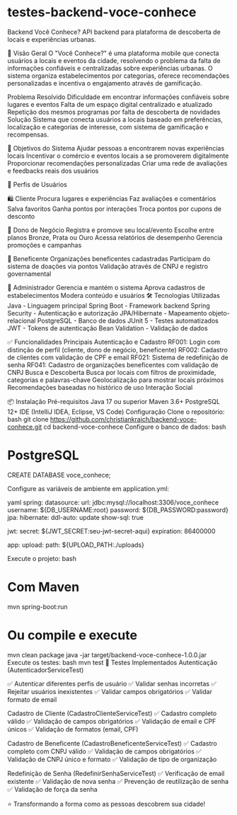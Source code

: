 # testes-backend-voce-conhece

Backend Você Conhece?
API backend para plataforma de descoberta de locais e experiências urbanas.

🧩 Visão Geral
O "Você Conhece?" é uma plataforma mobile que conecta usuários a locais e eventos da cidade, resolvendo o problema da falta de informações confiáveis e centralizadas sobre experiências urbanas. O sistema organiza estabelecimentos por categorias, oferece recomendações personalizadas e incentiva o engajamento através de gamificação.

Problema Resolvido
Dificuldade em encontrar informações confiáveis sobre lugares e eventos
Falta de um espaço digital centralizado e atualizado
Repetição dos mesmos programas por falta de descoberta de novidades
Solução
Sistema que conecta usuários a locais baseado em preferências, localização e categorias de interesse, com sistema de gamificação e recompensas.

🎯 Objetivos do Sistema
Ajudar pessoas a encontrarem novas experiências locais
Incentivar o comércio e eventos locais a se promoverem digitalmente
Proporcionar recomendações personalizadas
Criar uma rede de avaliações e feedbacks reais dos usuários

👥 Perfis de Usuários

🛍 Cliente
Procura lugares e experiências
Faz avaliações e comentários
Salva favoritos
Ganha pontos por interações
Troca pontos por cupons de desconto

🏪 Dono de Negócio
Registra e promove seu local/evento
Escolhe entre planos Bronze, Prata ou Ouro
Acessa relatórios de desempenho
Gerencia promoções e campanhas

💎 Beneficente
Organizações beneficentes cadastradas
Participam do sistema de doações via pontos
Validação através de CNPJ e registro governamental

🔧 Administrador
Gerencia e mantém o sistema
Aprova cadastros de estabelecimentos
Modera conteúdo e usuários
🛠 Tecnologias Utilizadas
Java - Linguagem principal
Spring Boot - Framework backend
Spring Security - Autenticação e autorização
JPA/Hibernate - Mapeamento objeto-relacional
PostgreSQL - Banco de dados
JUnit 5 - Testes automatizados
JWT - Tokens de autenticação
Bean Validation - Validação de dados

✅ Funcionalidades Principais
Autenticação e Cadastro
RF001: Login com distinção de perfil (cliente, dono de negócio, beneficente)
RF002: Cadastro de clientes com validação de CPF e email
RF021: Sistema de redefinição de senha
RF041: Cadastro de organizações beneficentes com validação de CNPJ
Busca e Descoberta
Busca por locais com filtros de proximidade, categorias e palavras-chave
Geolocalização para mostrar locais próximos
Recomendações baseadas no histórico de uso
Interação Social

📦 Instalação
Pré-requisitos
Java 17 ou superior
Maven 3.6+
PostgreSQL 12+
IDE (IntelliJ IDEA, Eclipse, VS Code)
Configuração
Clone o repositório:
bash
git clone https://github.com/christiankraich/backend-voce-conhece.git
cd backend-voce-conhece
Configure o banco de dados:
bash

# PostgreSQL  
CREATE DATABASE voce_conhece;

Configure as variáveis de ambiente em application.yml:

yaml
spring:
  datasource:
    url: jdbc:mysql://localhost:3306/voce_conhece
    username: ${DB_USERNAME:root}
    password: ${DB_PASSWORD:password}
  jpa:
    hibernate:
      ddl-auto: update
    show-sql: true

jwt:
  secret: ${JWT_SECRET:seu-jwt-secret-aqui}
  expiration: 86400000

app:
  upload:
    path: ${UPLOAD_PATH:./uploads}
    
Execute o projeto:
bash
# Com Maven
mvn spring-boot:run

# Ou compile e execute
mvn clean package
java -jar target/backend-voce-conhece-1.0.0.jar
Execute os testes:
bash
mvn test
🧪 Testes Implementados
Autenticação (AutenticadorServiceTest)

✅ Autenticar diferentes perfis de usuário
✅ Validar senhas incorretas
✅ Rejeitar usuários inexistentes
✅ Validar campos obrigatórios
✅ Validar formato de email

Cadastro de Cliente (CadastroClienteServiceTest)
✅ Cadastro completo válido
✅ Validação de campos obrigatórios
✅ Validação de email e CPF únicos
✅ Validação de formatos (email, CPF)

Cadastro de Beneficente (CadastroBeneficenteServiceTest)
✅ Cadastro completo com CNPJ válido
✅ Validação de campos obrigatórios
✅ Validação de CNPJ único e formato
✅ Validação de tipo de organização

Redefinição de Senha (RedefinirSenhaServiceTest)
✅ Verificação de email existente
✅ Validação de nova senha
✅ Prevenção de reutilização de senha
✅ Validação de força da senha

⭐ Transformando a forma como as pessoas descobrem sua cidade!
